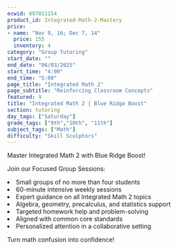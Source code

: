 ```yaml
---
ecwid: 697011154
product_id: Integrated-Math-2-Mastery
price:
- name: "Nov 9, 16; Dec 7, 14"
  price: 155
  inventory: 4
category: "Group Tutoring"
start_date: ""
end_date: "06/03/2025"
start_time: "4:00"
end_time: "5:00"
page_title: "Integrated Math 2"
page_subtitle: "Reinforcing Classroom Concepts"
featured: 9
title: "Integrated Math 2 | Blue Ridge Boost"
section: tutoring
day_tags: ["Saturday"]
grade_tags: ["9th","10th", "11th"]
subject_tags: ["Math"]
difficulty: "Skill Sculptors"
---
```

<p>Master Integrated Math 2 with Blue Ridge Boost!</p><p>Join our Focused Group Sessions:</p><li>Small groups of no more than four students</li><li>60-minute intensive weekly sessions</li><li>Expert guidance on all Integrated Math 2 topics</li><li>Algebra, geometry, precalculus, and statistics support</li><li>Targeted homework help and problem-solving</li><li>Aligned with common core standards</li><li>Personalized attention in a collaborative setting</li><p>Turn math confusion into confidence!</p>
